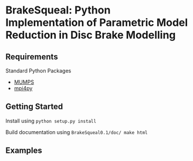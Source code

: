BrakeSqueal: Python Implementation of Parametric Model Reduction in Disc Brake Modelling
========================================

Requirements
------------
Standard Python Packages
* [MUMPS](http://graal.ens-lyon.fr/MUMPS/)
* [mpi4py](https://code.google.com/p/mpi4py/)

Getting Started
---------------

Install using `python setup.py install`

Build documentation using `BrakeSqueal0.1/doc/ make html`

Examples
--------
